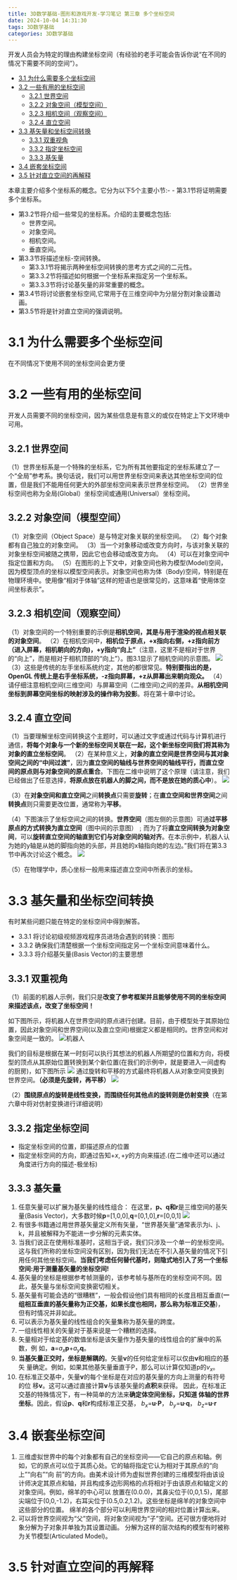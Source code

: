 ```yaml
---
title: 3D数学基础-图形和游戏开发-学习笔记 第三章 多个坐标空间
date: 2024-10-04 14:31:30
tags: 3D数学基础
categories: 3D数学基础 
---
```

开发人员会为特定的理由构建坐标空间（有经验的老手可能会告诉你说“在不同的情况下需要不同的空间”）。

<!--more-->

- [3.1 为什么需要多个坐标空间](#31-为什么需要多个坐标空间)
- [3.2 一些有用的坐标空间](#32-一些有用的坐标空间)
  - [3.2.1 世界空间](#321-世界空间)
  - [3.2.2 对象空间（模型空间）](#322-对象空间模型空间)
  - [3.2.3 相机空间（观察空间）](#323-相机空间观察空间)
  - [3.2.4 直立空间](#324-直立空间)
- [3.3 基矢量和坐标空间转换](#33-基矢量和坐标空间转换)
  - [3.3.1 双重视角](#331-双重视角)
  - [3.3.2 指定坐标空间](#332-指定坐标空间)
  - [3.3.3 基矢量](#333-基矢量)
- [3.4 嵌套坐标空间](#34-嵌套坐标空间)
- [3.5 针对直立空间的再解释](#35-针对直立空间的再解释)


本章主要介绍多个坐标系的概念。它分为以下5个主要小节:- - 第3.1节将证明需要多个坐标系。
- 第3.2节将介绍一些常见的坐标系。介绍的主要概念包括:
  - 世界空间。
  - 对象空间。
  - 相机空间。
  - 垂直空间。
- 第3.3节将描述坐标-空间转换。
  - 第3.3.1节将揭示两种坐标空间转换的思考方式之间的二元性。
  - 第3.3.2节将描述如何根据一个坐标系来指定另一个坐标系。
  - 第3.3.3节将讨论基矢量的非常重要的概念。
- 第3.4节将讨论嵌套坐标空间,它常用于在三维空间中为分层分割对象设置动画。
- 第3.5节将是针对直立空间的强调说明。

# 3.1 为什么需要多个坐标空间
在不同情况下使用不同的坐标空间会更方便

# 3.2 一些有用的坐标空间
开发人员需要不同的坐标空间，因为某些信息是有意义的或仅在特定上下文环境中可用。
## 3.2.1 世界空间
（1）世界坐标系是一个特殊的坐标系，它为所有其他要指定的坐标系建立了一个“全局”参考系。换句话说，我们可以用世界坐标空间来表达其他坐标空间的位置，但是我们不能用任何更大的外部坐标空间来表示世界坐标空间。
（2）世界坐标空间也称为全局(Global）坐标空间或通用(Universal）坐标空间。

## 3.2.2 对象空间（模型空间）
（1）对象空间（Object Space）是与特定对象关联的坐标空间。
（2）每个对象都有自己独立的对象空间。
（3）当一个对象移动或改变方向时，与该对象关联的对象坐标空间被随之携带，因此它也会移动或改变方向。
（4）可以在对象空间中指定位置和方向。
（5）在图形的上下文中，对象空间也称为模型(Model)空间，因为模型顶点的坐标以模型空间表示。对象空间也称为体（Body)空间，特别是在物理环境中。使用像“相对于体轴”这样的短语也是很常见的，这意味着“使用体空间坐标表示”。

## 3.2.3 相机空间（观察空间）
（1）对象空间的一个特别重要的示例是**相机空间，其是与用于渲染的视点相关联的对象空间**。
（2）在相机空间中，**相机位于原点，+x指向右侧，+z指向前方（进入屏幕，相机朝向的方向)，+y指向“向上”**（注意，这里不是相对于世界的“向上”，而是相对于相机顶部的“向上”）。图3.1显示了相机空间的示意图。
![](./第三章-多个坐标空间/3.2.3%20相机空间示意图.jpg)
（3）这些是传统的左手坐标系统约定，其他的都很常见。**特别要指出的是，OpenGL 传统上是右手坐标系统，-z指向屏幕，+z从屏幕出来朝向观众。**
（4）请仔细注意相机空间(三维空间）与屏幕空间（二维空间)之间的差异。**从相机空间坐标到屏幕空间坐标的映射涉及的操作称为投影**。将在第十章中讨论。

## 3.2.4 直立空间
（1）当要理解坐标空间转换这个主题时，可以通过文字或通过代码与计算机进行通信，**将每个对象与一个新的坐标空间关联在一起，这个新坐标空间我们将其称为对象的直立坐标空间**。
（2）在某种意义上，**对象的直立空间是世界空间与其对象空间之间的“中间过渡”**，因为**直立空间的轴线与世界空间的轴线平行，而直立空间的原点则与对象空间的原点重合**。下图在二维中说明了这个原理（请注意，我们已经做出了任意选择，**将原点放在机器人的脚之间，而不是放在她的质心中**）。
![](./第三章-多个坐标空间/3.2.3%20相机空间示意图.jpg)

（3）在**对象空间和直立空间**之间**转换点**只需要**旋转**；在**直立空间和世界空间**之间**转换点**则只需要更改位置，通常称为**平移**。

（4）下图演示了坐标空间之间的转换。**世界空间**（图左侧的示意图）可通**过平移原点的方式转换为直立空间**（图中间的示意图）﹔而为了将**直立空间转换为对象空间**，可以**旋转直立空间的轴直到它们与对象空间的轴对齐**。在本示例中，机器人认为她的y轴是从她的脚指向她的头部，并且她的x轴指向她的左边。”我们将在第3.3节中再次讨论这个概念。
![](./第三章-多个坐标空间/3.2.4%20直立空间示意图.jpg)

（5）在物理学中，质心坐标一般用来描述直立空间中所表示的坐标。

# 3.3 基矢量和坐标空间转换
有时某些问题只能在特定的坐标空间中得到解答。
- 3.3.1 将讨论初级视频游戏程序员进场会遇到的转换：图形
- 3.3.2 确保我们清楚根据一个坐标空间指定另一个坐标空间意味着什么。
- 3.3.3 将介绍基矢量(Basis Vector)的主要思想

## 3.3.1 双重视角
（1）前面的机器人示例，我们只是**改变了参考框架并且能够使用不同的坐标空间来描述该点，改变了坐标空间！**

如下图所示，将机器人在世界空间的原点进行创建。目前，由于模型处于其原始位置，因此对象空间和世界空间(以及直立空间)根据定义都是相同的。世界空间和对象空间是一致的。
![机器人](./第三章-多个坐标空间/3.3.1%20机器人模型.png)

我们的目标是根据在某一时刻可以执行其想法的机器人所期望的位置和方向，将模型的顶点从其原始位置转换到某个新位置(在我们的示例中，就是要进入一间虚构的厨房)，如下图所示
![](./第三章-多个坐标空间/3.3.1%20模型移动示意.png)
通过旋转和平移的方式最终将机器人从对象空间变换到世界空间。**（必须是先旋转，再平移）**
![](./第三章-多个坐标空间/3.3.1%20将机器人从对象空间变换到世界空间.png)

（2）**围绕原点的旋转是线性变换，而围绕任何其他点的旋转则是仿射变换**（在第六章中将对仿射变换进行详细说明）

## 3.3.2 指定坐标空间

- 指定坐标空间的位置，即描述原点的位置
- 指定坐标空间的方向，即通过告知$+x,+y$的方向来描述.(在二维中还可以通过角度进行方向的描述-极坐标)

## 3.3.3 基矢量

1. 任意矢量可以扩展为基矢量的线性组合：
在这里，**p、q和r**是三维空间的基矢量(Basis Vector)，大多数时候**p**=[1,0,0],**q**=[0,1,0],**r**=[0,0,1]
![](./第三章-多个坐标空间/3.3.2%20基矢量-线性组合.png)
2. 有很多书籍通过用世界基矢量定义所有矢量，“世界基矢量”通常表示为i、j、k，并且被解释为不能进一步分解的元素实体。
3.  当我们说正在使用标准基时，这相当于说，我们只涉及一个单一的坐标空间。这与我们所称的坐标空间没有区别，因为我们无法在不引入基矢量的情况下引用任何其他坐标空间。**当我们考虑任何替代基时，则隐式地引入了另一个坐标空间:用于测量基矢量的坐标空间!**
4.  基矢量的坐标是根据参考帧测量的，该参考帧与基所在的坐标空间不同。因此，基矢量与坐标空间变换密切相关。
5.  基矢量有可能会选的“很糟糕”，一般会假设他们具有相同的长度且相互垂直(**一组相互垂直的基矢量称为正交基，如果长度也相同，那么称为标准正交基**)，但有时情况并非如此。
6.  可以表示为基矢量的线性组合的矢量集称为基矢量的跨度。
7.  一组线性相关的矢量对于基来说是一个糟糕的选择。
8.  矢量相对于给定基的数值坐标是该矢量作为基失量的线性组合的扩展中的系数，例
如，**a**=$a_x$**p**+$a_y$**q**。
9. **当基矢量正交时，坐标是解耦的**。矢量**v**的任何给定坐标可以仅由**v**和相应的基矢
量确定。例如，如果其他基矢量垂直于P，那么可以计算仅知道p的$v_x$。
10. 在标准正交基中，矢量**v**的每个坐标是在对应的基矢量的方向上测量的有符号的位
移**v**。这可以通过直接计算**v**与该基矢量的**点积**来获得。
因此，在标准正交基的特殊情况下，有一种简单的方法来**确定体空间坐标，只知道
体轴的世界坐标**。因此，假设**p**、**q**和**r**构成标准正交基，
$b_x$=**u·P**，
$b_y$=**u·q**，
$b_z$=**u·r**

# 3.4 嵌套坐标空间
1. 三维虚拟世界中的每个对象都有自己的坐标空间——它自己的原点和轴。例如，它的原点可以位于其质心处。它的轴将指定它认为相对于其原点的“向上”“向右”“向
前”的方向。由美术设计师为虚拟世界创建的三维模型将由该设计师决定其原点和轴，并且构成多边形网格的点将相对于由该原点和轴定义的对象空间。例如，绵羊的中心可以
放置在(0.0.0)，其鼻尖位于(0,0,1.5)，尾部尖端位于(0,0,-1.2)，右耳尖位于(0.5,0.2,1.2)。这些坐标是绵羊的对象空间中这些部分的位置。
绵羊的各个部分可以利用世界空间的相对位置计算出来。
2. 可以将世界空间视为“父”空间，将对象空间视为“子”空间。还可很方便地将对象分解为子对象并单独为其设置动画。
分解为这样的层次结构的模型有时被称为关节模型(Articulated Model)。

# 3.5 针对直立空间的再解释

